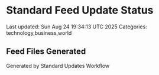# Standard Feed Update Status
Last updated: Sun Aug 24 19:34:13 UTC 2025
Categories: technology,business,world

## Feed Files Generated

Generated by Standard Updates Workflow
